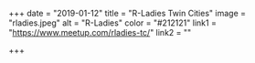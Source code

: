 +++
date = "2019-01-12"
title = "R-Ladies Twin Cities"
image = "rladies.jpeg"
alt = "R-Ladies"
color = "#212121"
link1 = "https://www.meetup.com/rladies-tc/"
link2 = ""

+++

